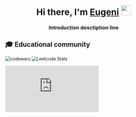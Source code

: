 <h1 align="center">Hi there, I'm <a href="https://daniilshat.ru/" target="_blank">Eugeni</a> 
<img src="https://github.com/blackcater/blackcater/raw/main/images/Hi.gif" height="32"/></h1>
<h3 align="center">Introduction desctiption line</h3>


## 🎓 Educational community

![codewars](https://github.r2v.ch/codewars?user=egrivtsov&theme=light&hide_clan=true&name=true)
![Leetcode Stats](https://leetcard.jacoblin.cool/egrivtsov?border=0)


 ![codewars](https://EugeniGrivtsov.github.io/EugeniGrivtsov/codewars.html)




 
